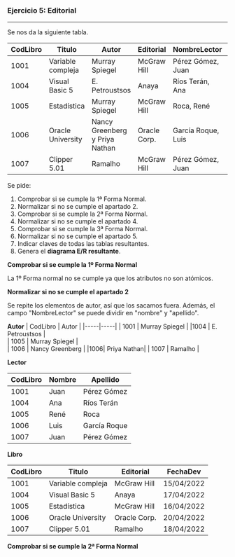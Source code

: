 ### Ejercicio 5: Editorial  

***  

Se nos da la siguiente tabla.

| CodLibro | Titulo| Autor |Editorial | NombreLector| FechaDev | 
|-----|-----|-----|-----|-----|-----| 
| 1001 | Variable compleja  |  Murray Spiegel  | McGraw Hill |Pérez Gómez, Juan |15/04/2022 |
 |1004 | Visual Basic 5 | E. Petroustsos | Anaya | Ríos Terán, Ana | 17/04/2022  | 
 | 1005 | Estadística | Murray Spiegel | McGraw Hill | Roca, René | 16/04/2022  | 
 | 1006  | Oracle University | Nancy Greenberg y Priya Nathan | Oracle Corp. | García Roque, Luis | 20/04/2022 | 
| 1007 | Clipper 5.01 | Ramalho | McGraw Hill | Pérez Gómez, Juan | 18/04/2022 |  

Se pide:

1. Comprobar si se cumple la 1ª Forma Normal.
2. Normalizar si no se cumple el apartado 2.
3. Comprobar si se cumple la 2ª Forma Normal.
4. Normalizar si no se cumple el apartado 4.
5. Comprobar si se cumple la 3ª Forma Normal.
6. Normalizar si no se cumple el apartado 5.
7. Indicar claves de todas las tablas resultantes.
9. Genera el __diagrama E/R resultante__.  

**Comprobar si se cumple la 1º Forma Normal**  

La 1º Forma normal no se cumple ya que los atributos no son atómicos.  


**Normalizar si no se cumple el apartado 2**  

Se repite los elementos de autor, así que los sacamos fuera. Además, el campo "NombreLector" se puede dividir en "nombre" y "apellido".  

**Autor**
| CodLibro |  Autor | 
|-----|-----|
| 1001 |   Murray Spiegel  | 
 |1004 |  E. Petroustsos |  
 | 1005 |  Murray Spiegel |  
 | 1006  |  Nancy Greenberg |
 |1006| Priya Nathan|
| 1007 |  Ramalho |  

**Lector**

|CodLibro|Nombre|Apellido|
|---|---|---|
|1001|Juan|Pérez Gómez|
|1004|Ana|Ríos Terán|
|1005|René|Roca|
|1006|Luis| García Roque|
|1007|Juan|Pérez Gómez|

**Libro**  

| CodLibro | Titulo|Editorial |  FechaDev | 
|-----|-----|-----|-----| 
| 1001 | Variable compleja  | McGraw Hill |15/04/2022 |
 |1004 | Visual Basic 5 | Anaya | 17/04/2022  | 
 | 1005 | Estadística | McGraw Hill | 16/04/2022  | 
 | 1006  | Oracle University | Oracle Corp. | 20/04/2022 | 
| 1007 | Clipper 5.01 | Ramalho | 18/04/2022 | 

**Comprobar si se cumple la 2ª Forma Normal**  


